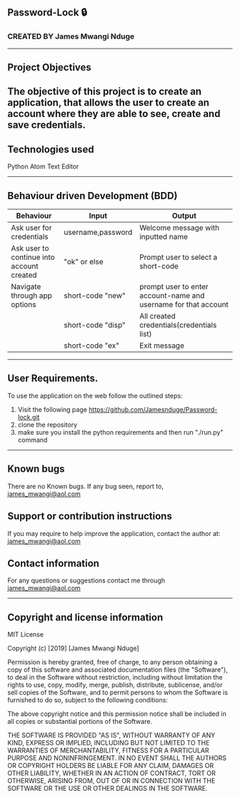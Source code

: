 ## Password-Lock  🔒
### CREATED BY  James Mwangi Nduge

----------------------------------------------------------------------

## Project Objectives
The objective of this project is to create an application, that allows the user to create an account where they are able to see, create and save credentials.
----------------------------------------------------------------------

## Technologies used
Python
Atom Text Editor




-----------------------------------------------------------------------------

## Behaviour driven Development (BDD)
|Behaviour         |  Input |  Output  |       
|------------------|---------|-----------|
|Ask user for credentials| username,password | Welcome message with inputted name|
| Ask user to continue into account created               | "ok" or else | Prompt user to select a short-code |
|Navigate through app options | short-code "new" | prompt user to enter account-name and username for that account|
|| short-code "disp" | All created credentials(credentials list) |
|| short-code "ex" | Exit message |

---------------------------------------------------------------------------------

## User Requirements.
To use the application on the web follow the outlined steps:
1. Visit the following page https://github.com/Jamesnduge/Password-lock.git
2. clone the repository
3. make sure you install the python requirements and then run "./run.py" command

---------------------------------------------------------------------

## Known bugs
There are no Known bugs. If any bug seen, report to, james_mwangi@aol.com

## Support or contribution instructions
If you may require to help improve the application, contact the author at: james_mwangi@aol.com


## Contact information
For any questions or suggestions contact me through james_mwangi@aol.com


-----------------------------------------------------------------------------
## Copyright and license information

MIT License

Copyright (c) [2019] [James Mwangi Nduge]

Permission is hereby granted, free of charge, to any person obtaining a copy
of this software and associated documentation files (the "Software"), to deal
in the Software without restriction, including without limitation the rights
to use, copy, modify, merge, publish, distribute, sublicense, and/or sell
copies of the Software, and to permit persons to whom the Software is
furnished to do so, subject to the following conditions:

The above copyright notice and this permission notice shall be included in all
copies or substantial portions of the Software.

THE SOFTWARE IS PROVIDED "AS IS", WITHOUT WARRANTY OF ANY KIND, EXPRESS OR
IMPLIED, INCLUDING BUT NOT LIMITED TO THE WARRANTIES OF MERCHANTABILITY,
FITNESS FOR A PARTICULAR PURPOSE AND NONINFRINGEMENT. IN NO EVENT SHALL THE
AUTHORS OR COPYRIGHT HOLDERS BE LIABLE FOR ANY CLAIM, DAMAGES OR OTHER
LIABILITY, WHETHER IN AN ACTION OF CONTRACT, TORT OR OTHERWISE, ARISING FROM,
OUT OF OR IN CONNECTION WITH THE SOFTWARE OR THE USE OR OTHER DEALINGS IN THE
SOFTWARE.
